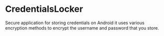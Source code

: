 # CredentialsLocker
Secure application for storing credentials on Android
it uses various encryption methods to encrypt the username and password that you store.
